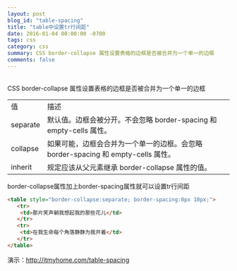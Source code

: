 ```yaml
---
layout: post
blog_id: "table-spacing"
title: "table中设置tr行间距"
date: 2016-01-04 00:00:00 -0700
tags: css
category: css
summary: CSS border-collapse 属性设置表格的边框是否被合并为一个单一的边框
comments: false
---
```

<br>
CSS border-collapse 属性设置表格的边框是否被合并为一个单一的边框

<table class="table table-bordered table-striped table-condensed"> 
    <tr> 
     <td>值</td> 
     <td>描述</td> 
    </tr> 
	<tr> 
     <td>separate</td> 
     <td>默认值。边框会被分开。不会忽略 border-spacing 和 empty-cells 属性。</td> 
    </tr> 
	 <tr> 
     <td>collapse</td> 
     <td>如果可能，边框会合并为一个单一的边框。会忽略 border-spacing 和 empty-cells 属性。</td> 
    </tr>
	<tr> 
     <td>inherit</td> 
     <td>规定应该从父元素继承 border-collapse 属性的值。</td> 
    </tr> 	
</table>

border-collapse属性加上border-spacing属性就可以设置tr行间距

```html
<table style="border-collapse:separate; border-spacing:0px 10px;">
   <tr>
	<td>那片笑声躺我想起我的那些花儿</td>
   </tr>
   <tr>
	<td>在我生命每个角落静静为我开着</td>
   </tr>
</table>
```

演示：<a href="http://itmyhome.com/table-spacing">http://itmyhome.com/table-spacing</a>

<br>